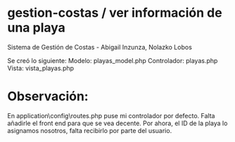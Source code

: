 # gestion-costas / ver información de una playa
Sistema de Gestión de Costas - Abigail Inzunza, Nolazko Lobos

Se creó lo siguiente:
Modelo: playas_model.php
Controlador: playas.php
Vista: vista_playas.php

# Observación:
En application\config\routes.php  puse mi controlador por defecto.
Falta añadirle el front end para que se vea decente.
Por ahora, el ID de la playa lo asignamos nosotros, falta recibirlo por parte del usuario.


